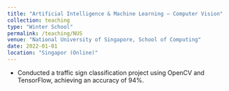 ```yaml
---
title: "Artificial Intelligence & Machine Learning – Computer Vision"
collection: teaching
type: "Winter School"
permalink: /teaching/NUS
venue: "National University of Singapore, School of Computing"
date: 2022-01-01
location: "Singapor (Online)"
---
```


* Conducted a traffic sign classification project using OpenCV and TensorFlow, achieving an accuracy of 94%.